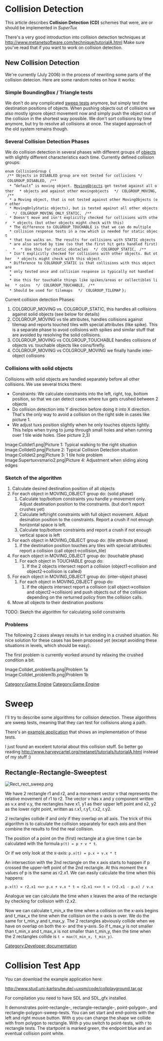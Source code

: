 Collision Detection
===================

This article describes **Collision Detection** **(CD)** schemes that were, are or should be implemented in *SuperTux*

There's a very good introduction into collision detection techniques at <http://www.metanetsoftware.com/technique/tutorialA.html> Make sure you've read that if you want to work on collision detection.

New Collision Detection
-----------------------

We're currently (July 2006) in the process of rewriting some parts of the collision detecion. Here are some random notes on how it works:

### Simple BoundingBox / Triangle tests

We don't do any complicated [sweep tests](Sweep_collision_algorithms "wikilink") anymore, but simply test the destination positions of objects. When pushing objects out of collisions we also mostly ignore object movement now and simply push the object out of the collision in the shortest way possible. We don't sort collisions by time anymore, but try to resolve all collisions at once. The staged approach of the old system remains though.

### Several Collision Detection Phases

We do collision detection in several phases with different groups of [objects](game_object "wikilink") with slightly different characteristics each time. Currently defined collision groups:

`enum CollisionGroup {`
` /** Objects in DISABLED group are not tested for collisions */`
` COLGROUP_DISABLED,`
` /**`
`  * `“`default`”` is moving object. `[`MovingObjects`](MovingObject "wikilink")` get tested against all other`
`  * objects and against other movingobjects`
`  */`
` COLGROUP_MOVING,`
` /**`
`  * a Moving object, that is not tested against other MovingObjects (or other`
`  * MovingOnlyStatic objects), but is tested against all other objects.`
`  */`
` COLGROUP_MOVING_ONLY_STATIC,`
` /**`
`  * Doesn't move and isn't explicitly checked for collisions with other`
`  * objects (but other objects might check with this)`
`  * The difference to COLGROUP_TOUCHABLE is that we can do multiple`
`  * collision response tests in a row which is needed for static object`
`  * that tux walks on. The results for collisions with STATIC objects`
`  * are also sorted by time (so that the first hit gets handled first).`
`  *`
`  * Use this for static obstacles`
`  */`
` COLGROUP_STATIC,`
` /**`
`  * Isn't explicitly checked for collisions with other objects. But other`
`  * objects might check with this object.`
`  * Difference to COLGROUP_STATIC is that collisions with this object are`
`  * only tested once and collision response is typically not handled`
`  *`
`  * Use this for touchable things like spikes/areas or collectibles like`
`  * coins`
`  */`
` COLGROUP_TOUCHABLE,`
` /**`
`  * Should be used for tilemaps`
`  */`
` COLGROUP_TILEMAP`
`};`

Current collision detection Phases:

1.  COLGROUP\_MOVING vs. COLGROUP\_STATIC, this handles all collisions against solid objects (see below for details)
2.  COLGROUP\_MOVING vs tile attributes, handles collisions against tilemap and reports touched tiles with special attributes (like spike). This is a separate phase to avoid collisions with spikes and similar stuff that are avoided by resolving the solid collisions.
3.  COLGROUP\_MOVING vs COLGROUP\_TOUCHABLE handles collisions of objects vs. touchable objects like coins/firefly.
4.  COLGROUP\_MOVING vs COLGROUP\_MOVING we finally handle inter-object collisions

### Collisions with solid objects

Collisions with solid objects are handled separately before all other collisions. We use several tricks there:

-   Constraints: We calculate constraints into the left, right, top, bottom position, so that we can detect cases where tux gets crushed between 2 objects
-   Do collision detection into Y direction before doing it into X direction. That's the only way to avoid a collision on the right side in cases like picture 1.
-   We adjust tuxs position slightly when he only touches objects lightly. This helps when trying to jump through small holes and when running over 1 tile wide holes. (See picture 2,3)

Image:Colldet1.png|Picture 1: Typical walking to the right situation Image:Colldet0.png|Picture 2: Typical Collision Detection situation Image:Colldet2.png|Picture 3: 1 tile hole problem Image:Supertuxvsmario2.png|Picture 4: Adjustment when sliding along edges

### Sketch of the algorithm

1.  Calculate desired destination position of all objects
2.  For each object in MOVING\_OBJECT group do: (solid phase)
    1.  Calculate top/bottom constraints you handle y-movement only. Adjust destination position to the constraints. (but don't report crushes yet)
    2.  Calculate left/right constraints with full object movement. Adjust desination position to the constraints. Report a crush if not enough horizontal space is left.
    3.  Calculate top/bottom constraints and report a crush if not enough vertical space is left
3.  For each object in MOVING\_OBJECT group do: (tile attribute phase)
    1.  if the destination position touches any tiles with special attributes: report a collision (call object-&gt;collision\_tile)
4.  For each object in MOVING\_OBJECT group do: (touchable phase)
    1.  For each object in TOUCHABLE group do:
        1.  If the 2 objects intersect report a collision (object1-&gt;collision and object2-&gt;collision is called)
5.  For each object in MOVING\_OBJECT group do: (inter-object phase)
    1.  For each object in MOVING\_OBJECT group do:
        1.  if the objects intersect report a collision (call object-&gt;collision and object2-&gt;collision) and push objects out of the collision depending on the rerturned policy from the collision calls.
6.  Move all objects to their destination positions

TODO: Sketch the algorithm for calculating solid constraints

### Problems

The following 2 cases always results in tux ending in a crushed situation. No nice solution for these cases has been proposed yet (except avoiding these situations in levels, which should be easy).

The first problem is currently worked around by relaxing the crushed condition a bit.

Image:Colldet\_problem1a.png|Problem 1a Image:Colldet\_problem1b.png|Problem 1b

[Category:Game Engine](Category:Game_Engine "wikilink") [Category:Game Engine](Category:Game_Engine "wikilink")

Sweep
=====

I'll try to describe some algorithms for collision detection. These algorithms are sweep tests, meaning that they can test for collisions along a path.

There's an [example application](Collision_test_app "wikilink") that shows an implementation of these tests.

I just found an excelent tutorial about this collision stuff. So better go reading <http://www.harveycartel.org/metanet/tutorials/tutorialA.html> instead of my stuff :)

Rectangle-Rectangle-Sweeptest
-----------------------------

![](Rect_rect_sweep.png "Rect_rect_sweep.png")

We have 2 rectangle r1 and r2, and a movement vector v that represents the relative movement of r1 to r2. The vector v has x and y component written as v.x and v.y, the rectangles have x1, y1 as their upper left point and x2, y2 as the lower right point, written as r.x1, r.y1, r.x2, r.y2.

2 rectangles collide if and only if they overlap on all axis. The trick of this algorithm is to calculate the collision separately for each axis and then combine the results to find the real collision.

The position of a point on the (first) rectangle at a give time t can be calculated with the formula `p(t) = p + v * t`.

Or if we only look at the x-axis: `p.x(t) = p.x + v.x * t`

An intersection with the 2nd rectangle on the x axis starts to happen if p crossed the upper-left point of the 2nd rectangle. At this moment the x values of p is the same as r2.x1. We can easily calculate the time when this happens:

  
`p.x(t) = r2.x1 <=> p.x + v.x * t = r2.x1 <=> t = (r2.x1 - p.x) / v.x`

Analogue we can calculate the time when x leaves the area of the rectangle by checking for collision with r2.x2.

Now we can calculate t\_min\_x the time when a collision on the x-axis begins and t\_max\_x the time when the collision on the x-axis is over. We do the same for t\_min\_y and t\_max\_y. The 2 rectangles abviously collide when we have on overlap on both the x- and the y-axis. So if t\_max\_y is not smaller than t\_min\_x and t\_max\_x is not smaller than t\_min\_y, then the time when the 2 rectangles collide is `t = max(t_min_x, t_min_y)`.

[Category:Developer documentation](Category:Developer_documentation "wikilink")

Collision Test App
==================

You can download the example application here:

<http://www.stud.uni-karlsruhe.de/~uxsm/code/collplayground.tar.gz>

For compilation you need to have SDL and SDL\_gfx installed.

It demonstrates point-rectangle-, rectangle-rectangle-, point-polygon-, and rectangle-polygon-sweep-tests. You can set start and end-points with the left and right mouse button. With q you can change the shape we collide with from polygon to rectangle. With p you switch to point-tests, with r to rectangle tests. The startpoint is marked green, the endpoint blue and an eventual collision point white.
